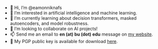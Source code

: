 - 👋 Hi, I’m @eamonniknafs
- 👀 I’m interested in artificial intelligence and machine learning.
- 🌱 I’m currently learning about decision transformers, masked autoencoders, and model robustness.
- 💞️ I’m looking to collaborate on AI projects!
- 📫 Send me an email to **en (at) bu (dot) edu** message on [my website](https://eamonniknafs.com).
- 🔐 My PGP public key is available for download [here](https://keys.openpgp.org/search?q=en%40bu.edu).

<!---
eamonniknafs/eamonniknafs is a ✨ special ✨ repository because its `README.md` (this file) appears on your GitHub profile.
You can click the Preview link to take a look at your changes.
--->
